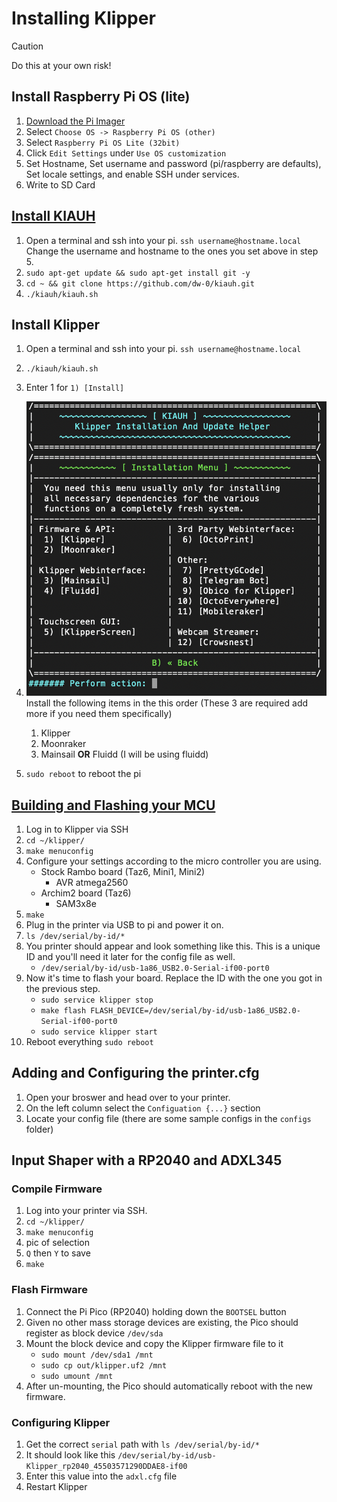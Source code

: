 # Installing Klipper

> [!CAUTION]
> Do this at your own risk!

## Install Raspberry Pi OS (lite)

1. [Download the Pi Imager](https://www.raspberrypi.com/software/)
1. Select `Choose OS -> Raspberry Pi OS (other)`
1. Select `Raspberry Pi OS Lite (32bit)`
1. Click `Edit Settings` under `Use OS customization`
1. Set Hostname, Set username and password (pi/raspberry are defaults), Set locale settings, and enable SSH under services.
1. Write to SD Card

## [Install KIAUH](https://github.com/dw-0/kiauh)

1. Open a terminal and ssh into your pi. `ssh username@hostname.local` Change the username and hostname to the ones you set above in step 5. 
1. `sudo apt-get update && sudo apt-get install git -y`
1. `cd ~ && git clone https://github.com/dw-0/kiauh.git`
1. `./kiauh/kiauh.sh`

## Install Klipper

1. Open a terminal and ssh into your pi. `ssh username@hostname.local`
1. `./kiauh/kiauh.sh`
1. Enter 1 for `1) [Install]`
1. ![KIAUH Install Screen](images/KIAUH-screen.png)
   Install the following items in the this order (These 3 are required add more if you need them specifically)
   1. Klipper
   1. Moonraker
   1. Mainsail **OR** Fluidd (I will be using fluidd)

1. `sudo reboot` to reboot the pi

## [Building and Flashing your MCU](https://www.klipper3d.org/Installation.html#building-and-flashing-the-micro-controller)

1. Log in to Klipper via SSH
1. `cd ~/klipper/`
1. `make menuconfig`
1. Configure your settings according to the micro controller you are using.
   - Stock Rambo board (Taz6, Mini1, Mini2)
      - AVR atmega2560
   - Archim2 board (Taz6)
      - SAM3x8e
1. `make`
1. Plug in the printer via USB to pi and power it on.
1. `ls /dev/serial/by-id/*`
1. You printer should appear and look something like this. This is a unique ID and you'll need it later for the config file as well.
   - `/dev/serial/by-id/usb-1a86_USB2.0-Serial-if00-port0`
1. Now it's time to flash your board. Replace the ID with the one you got in the previous step.
   - `sudo service klipper stop`
   - `make flash FLASH_DEVICE=/dev/serial/by-id/usb-1a86_USB2.0-Serial-if00-port0`
   - `sudo service klipper start`
1. Reboot everything `sudo reboot`

## Adding and Configuring the printer.cfg

1. Open your broswer and head over to your printer.
1. On the left column select the `Configuation {...}` section
1. Locate your config file (there are some sample configs in the `configs` folder)

## Input Shaper with a RP2040 and ADXL345

### Compile Firmware

1. Log into your printer via SSH.
1. `cd ~/klipper/`
1. `make menuconfig`
1. pic of selection
1. `Q` then `Y` to save
1. `make`

### Flash Firmware

1. Connect the Pi Pico (RP2040) holding down the `BOOTSEL` button
1. Given no other mass storage devices are existing, the Pico should register as block device `/dev/sda`
1. Mount the block device and copy the Klipper firmware file to it
	- `sudo mount /dev/sda1 /mnt`
	- `sudo cp out/klipper.uf2 /mnt`
	- `sudo umount /mnt`
1. After un-mounting, the Pico should automatically reboot with the new firmware.

### Configuring Klipper

1. Get the correct `serial` path with `ls /dev/serial/by-id/*`
1. It should look like this `/dev/serial/by-id/usb-Klipper_rp2040_45503571290DDAE8-if00`
1. Enter this value into the `adxl.cfg` file
1. Restart Klipper
